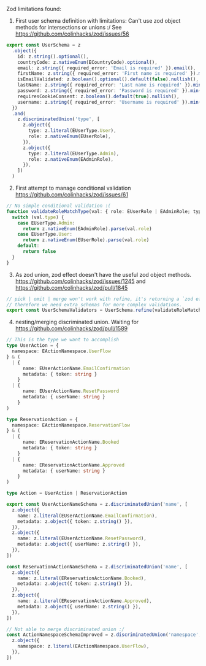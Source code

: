 Zod limitations found:

1. First user schema definition with limitations:
   Can't use zod object methods for intersections or unions :/
   See https://github.com/colinhacks/zod/issues/56

```ts
export const UserSchema = z
  .object({
    id: z.string().optional(),
    countryCode: z.nativeEnum(ECountryCode).optional(),
    email: z.string({ required_error: 'Email is required' }).email(),
    firstName: z.string({ required_error: 'First name is required' }).min(1).max(50),
    isEmailValidated: z.boolean().optional().default(false).nullish(),
    lastName: z.string({ required_error: 'Last name is required' }).min(1).max(50),
    password: z.string({ required_error: 'Password is required' }).min(5).max(50),
    requiresCookieConsent: z.boolean().default(true).nullish(),
    username: z.string({ required_error: 'Username is required' }).min(2).max(50),
  })
  .and(
    z.discriminatedUnion('type', [
      z.object({
        type: z.literal(EUserType.User),
        role: z.nativeEnum(EUserRole),
      }),
      z.object({
        type: z.literal(EUserType.Admin),
        role: z.nativeEnum(EAdminRole),
      }),
    ])
  )
```

2. First attempt to manage conditional validation https://github.com/colinhacks/zod/issues/61

```ts
// No simple conditional validation :(
function validateRoleMatchType(val: { role: EUserRole | EAdminRole; type: EUserType }) {
  switch (val.type) {
    case EUserType.Admin:
      return z.nativeEnum(EAdminRole).parse(val.role)
    case EUserType.User:
      return z.nativeEnum(EUserRole).parse(val.role)
    default:
      return false
  }
}
```

3. As zod union, zod effect doesn't have the useful zod object methods. https://github.com/colinhacks/zod/issues/1245 and https://github.com/colinhacks/zod/pull/1845

```ts
// pick | omit | merge won't work with refine, it's returning a `zod effect`.
// therefore we need extra schemas for more complex validations.
export const UserSchemaValidators = UserSchema.refine(validateRoleMatchType)
```

4. nesting/merging discriminated union. Waiting for https://github.com/colinhacks/zod/pull/1589

```ts
// This is the type we want to accomplish
type UserAction = {
  namespace: EActionNamespace.UserFlow
} & (
  | {
      name: EUserActionName.EmailConfirmation
      metadata: { token: string }
    }
  | {
      name: EUserActionName.ResetPassword
      metadata: { userName: string }
    }
)

type ReservationAction = {
  namespace: EActionNamespace.ReservationFlow
} & (
  | {
      name: EReservationActionName.Booked
      metadata: { token: string }
    }
  | {
      name: EReservationActionName.Approved
      metadata: { userName: string }
    }
)

type Action = UserAction | ReservationAction

export const UserActionNameSchema = z.discriminatedUnion('name', [
  z.object({
    name: z.literal(EUserActionName.EmailConfirmation),
    metadata: z.object({ token: z.string() }),
  }),
  z.object({
    name: z.literal(EUserActionName.ResetPassword),
    metadata: z.object({ userName: z.string() }),
  }),
])

const ReservationActionNameSchema = z.discriminatedUnion('name', [
  z.object({
    name: z.literal(EReservationActionName.Booked),
    metadata: z.object({ token: z.string() }),
  }),
  z.object({
    name: z.literal(EReservationActionName.Approved),
    metadata: z.object({ userName: z.string() }),
  }),
])

// Not able to merge discriminated union :/
const ActionNamespaceSchemaImproved = z.discriminatedUnion('namespace', [
  z.object({
    namespace: z.literal(EActionNamespace.UserFlow),
  }),
])
```
